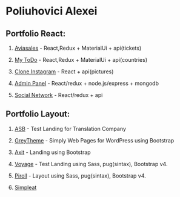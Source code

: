 
# Poliuhovici Alexei

## Portfolio React: 
1. [Aviasales](https://github.com/Alexpol19/Aviasales "Aviasales") - React,Redux + MaterialUi + api(tickets)

2. [My ToDo](https://github.com/Alexpol19/MyToDo "My ToDo") - React,Redux + MaterialUi + api(countries)

3. [Clone Instagram](https://github.com/Alexpol19/Clone-instagram "Clone Instagram") - React + api(pictures)

4. [Admin Panel](https://github.com/Alexpol19/Admin-Panel "Admin Panel") - React/redux + node.js/express + mongodb

5. [Social Network](https://github.com/Alexpol19/React-Learn-kama "Social Network") - React/redux + api

## Portfolio Layout:

1. [ASB](https://alexpol19.github.io/ASB-testProject/ "ASB") - Test Landing for Translation Company

2. [GreyTheme](https://alexpol19.github.io/ThemeGreyBlog/ "Grey Theme") - Simply Web Pages for WordPress using Bootstrap

3. [Axit](https://alexpol19.github.io/TestLanding/ "Axit") - Landing using Bootstrap

4. [Voyage](https://alexpol19.github.io/Kivork-test/ "Voyage") - Test Landing using Sass, pug(sintax), Bootstrap v4.

5. [Piroll](https://alexpol19.github.io/Piroll/ "Piroll") - Layout using Sass, pug(sintax), Bootstrap v4.

6. [Simpleat](https://alexpol19.github.io/SimpleatTestWork/ "SimpleatTestWork")






